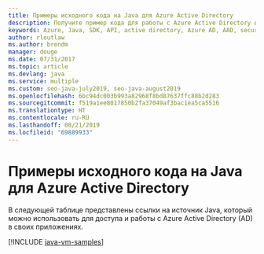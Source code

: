 ```yaml
---
title: Примеры исходного кода на Java для Azure Active Directory
description: Получите пример кода для работы с Azure Active Directory из приложений Java.
keywords: Azure, Java, SDK, API, active directory, Azure AD, AAD, security, log in, authentication, SSO, SAML
author: rloutlaw
ms.author: brendm
manager: douge
ms.date: 07/31/2017
ms.topic: article
ms.devlang: java
ms.service: multiple
ms.custom: seo-java-july2019, seo-java-august2019
ms.openlocfilehash: 6bc94dc003b993a82968f8bd87637ffc88b2d283
ms.sourcegitcommit: f519a1ee8017850b2fa37049af3bac1ea5ca5516
ms.translationtype: HT
ms.contentlocale: ru-RU
ms.lasthandoff: 08/21/2019
ms.locfileid: "69889933"
---
```

# <a name="java-source-samples-for-azure-active-directory"></a>Примеры исходного кода на Java для Azure Active Directory

В следующей таблице представлены ссылки на источник Java, который можно использовать для доступа и работы с Azure Active Directory (AD) в своих приложениях.

[!INCLUDE [java-vm-samples](includes/java-aad-samples.md)]